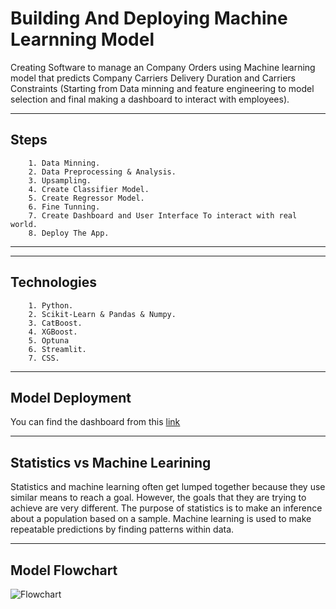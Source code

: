 
# **Building And Deploying Machine Learnning Model**

Creating Software to manage an Company Orders using Machine learning model that predicts Company Carriers Delivery Duration and Carriers Constraints (Starting from Data minning and feature engineering to model selection and final making a dashboard to interact with employees).


---------------------------

## Steps

        1. Data Minning.
        2. Data Preprocessing & Analysis.
        3. Upsampling.
        4. Create Classifier Model.
        5. Create Regressor Model.
        6. Fine Tunning.
        7. Create Dashboard and User Interface To interact with real world.
        8. Deploy The App.


-------------------------------------------------------


---------------------------

## Technologies

        1. Python.
        2. Scikit-Learn & Pandas & Numpy.
        3. CatBoost.
        4. XGBoost.
        5. Optuna
        6. Streamlit.
        7. CSS.


-------------------------------------------------------

## Model Deployment

You can find the dashboard from this [link](https://order-carrier-assignment.streamlit.app/)

-----------------------------------------------------------------

## Statistics vs Machine Learining

Statistics and machine learning often get lumped together because they use similar means to reach a goal. However, the goals that they are trying to achieve are very different. The purpose of statistics is to make an inference about a population based on a sample. Machine learning is used to make repeatable predictions by finding patterns within data. 

-----------------------------------------------------------------

## Model Flowchart
![Flowchart](https://github.com/AshrafAaref21/Transportation-Optimization/assets/82468597/72b580ee-5107-4deb-b959-3a9bb71b8a50)



